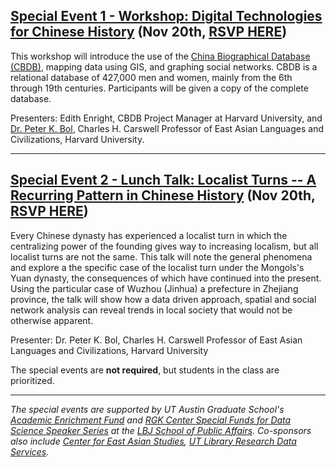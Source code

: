 ## [Special Event 1 - Workshop: Digital Technologies for Chinese History](/assets/workshop.pdf) (Nov 20th, [RSVP HERE](https://forms.gle/K8iTeQaFyQ1jjFiD8))

This workshop will introduce the use of the [China Biographical Database (CBDB)](https://projects.iq.harvard.edu/cbdb/home), mapping data using GIS, and graphing social networks. CBDB is a relational database of 427,000 men and women, mainly from the 6th through 19th centuries. Participants will be given a copy of the complete database.

Presenters: Edith Enright, CBDB Project Manager at Harvard University, and [Dr. Peter K. Bol](https://scholar.harvard.edu/pkbol/home), Charles H. Carswell Professor of East Asian Languages and Civilizations, Harvard University.

---
## [Special Event 2 - Lunch Talk: Localist Turns -- A Recurring Pattern in Chinese History](/assets/lunch_talk.pdf) (Nov 20th, [RSVP HERE](https://forms.gle/K8iTeQaFyQ1jjFiD8))

Every Chinese dynasty has experienced a localist turn in which the centralizing power of the founding gives way to increasing localism, but all localist turns are not the same. This talk will note the general phenomena and explore a the specific case of the localist turn under the Mongols's Yuan dynasty, the consequences of which have continued into the present. Using the particular case of Wuzhou (Jinhua) a prefecture in Zhejiang province,  the talk will show how a data driven approach, spatial and social network analysis can reveal trends in local society that would not be otherwise apparent.

Presenter: Dr. Peter K. Bol, Charles H. Carswell Professor of East Asian Languages and Civilizations, Harvard University

The special events are **not required**, but students in the class are prioritized.

---
*The special events are supported by UT Austin Graduate School's [Academic Enrichment Fund](https://gradschool.utexas.edu/finances/academic-enrichment) and [RGK Center Special Funds for Data Science Speaker Series](https://rgkcenter.org/) at the [LBJ School of Public Affairs](https://lbj.utexas.edu/). Co-sponsors also include [Center for East Asian Studies](https://liberalarts.utexas.edu/asianstudies/), [UT Library Research Data Services](https://www.lib.utexas.edu/research-help-support/research-data-services).*